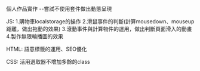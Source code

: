 個人作品實作
--嘗試不使用套件做出動態呈現

JS:
	1.購物車localstorage的操作
	2.滑鼠事件的判斷(計算mousedown、mouseup距離，做出拖動的效果)
	3.滾動事件與計算物件的運用，做出判斷頁面滑入的動畫
	4.製作無限輪播圖的效果

HTML:
	語意標籤的運用、SEO優化

CSS:
	活用選取器不增加多餘的class
